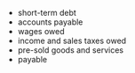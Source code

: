 - short-term debt
- accounts payable
- wages owed
- income and sales taxes owed
- pre-sold goods and services
- payable